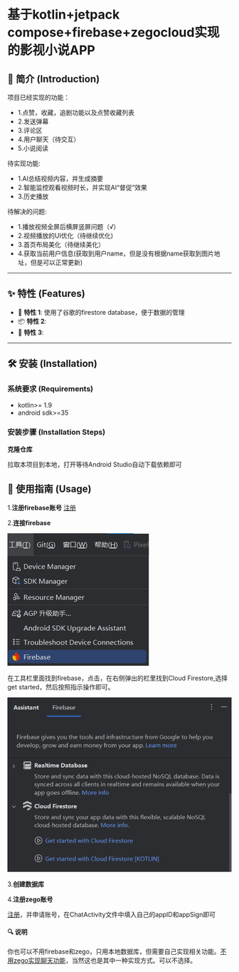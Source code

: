 # 基于kotlin+jetpack compose+firebase+zegocloud实现的影视小说APP

## 📖 简介 (Introduction)
项目已经实现的功能：
- 1.点赞，收藏，追剧功能以及点赞收藏列表
- 2.发送弹幕
- 3.评论区
- 4.用户聊天（待交互）
- 5.小说阅读

待实现功能:
- 1.AI总结视频内容，并生成摘要
- 2.智能监控观看视频时长，并实现AI“督促”效果
- 3.历史播放

待解决的问题:
- 1.播放视频全屏后横屏竖屏问题（√）
- 2.视频播放的UI优化（待继续优化)
- 3.首页布局美化（待继续美化）
- 4.获取当前用户信息(获取到用户name，但是没有根据name获取到图片地址，但是可以正常更新)

---
## ✨ 特性 (Features)
- 🚀 **特性 1**: 使用了谷歌的firestore database，便于数据的管理
- 📦 **特性 2**: 
- 🔧 **特性 3**: 

---

## 🛠️ 安装 (Installation)

### 系统要求 (Requirements)

- kotlin>= 1.9
- android sdk>=35 

### 安装步骤 (Installation Steps)
**克隆仓库**

拉取本项目到本地，打开等待Android Studio自动下载依赖即可

## 🚀 使用指南 (Usage)
1.**注册firebase账号**
[注册](https://firebase.google.com)

2.**连接firebase**

![alt text](image.png)

在工具栏里面找到firebase，点击，在右侧弹出的栏里找到Cloud Firestore,选择get started，然后按照指示操作即可。

![alt text](image-1.png)

3.**创建数据库**

4.**注册zego账号**

[注册](https://www.zegocloud.com/)，并申请账号，在ChatActivity文件中填入自己的appID和appSign即可
#### 🔍 **说明**

你也可以不用firebase和zego，只用本地数据库，但需要自己实现相关功能。[不用zego实现聊天功能](https://www.youtube.com/watch?v=A41hkHoYu4M)，当然这也是其中一种实现方式。可以不选择。